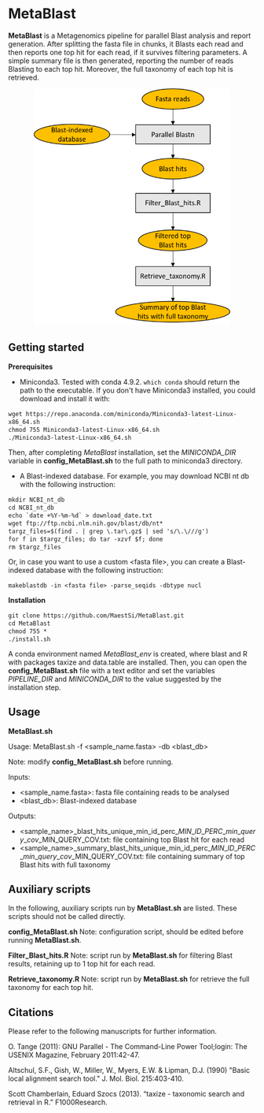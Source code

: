 # MetaBlast

**MetaBlast** is a Metagenomics pipeline for parallel Blast analysis and report generation. After splitting the fasta file in chunks, it Blasts each read and then reports one top hit for each read, if it survives filtering parameters. A simple summary file is then generated, reporting the number of reads Blasting to each top hit. Moreover, the full taxonomy of each top hit is retrieved.

<p align="center">
  <img src="Figures/MetaBlast.png" alt="drawing" width="400" title="MetaBlast_pipeline">
</p>

## Getting started

**Prerequisites**

* Miniconda3.
Tested with conda 4.9.2.
```which conda``` should return the path to the executable.
If you don't have Miniconda3 installed, you could download and install it with:
```
wget https://repo.anaconda.com/miniconda/Miniconda3-latest-Linux-x86_64.sh
chmod 755 Miniconda3-latest-Linux-x86_64.sh
./Miniconda3-latest-Linux-x86_64.sh
```

Then, after completing _MetaBlast_ installation, set the _MINICONDA_DIR_ variable in **config_MetaBlast.sh** to the full path to miniconda3 directory.

* A Blast-indexed database. For example, you may download NCBI nt db with the following instruction:

```
mkdir NCBI_nt_db
cd NCBI_nt_db
echo `date +%Y-%m-%d` > download_date.txt
wget ftp://ftp.ncbi.nlm.nih.gov/blast/db/nt*
targz_files=$(find . | grep \.tar\.gz$ | sed 's/\.\///g')
for f in $targz_files; do tar -xzvf $f; done
rm $targz_files
```

Or, in case you want to use a custom \<fasta file\>, you can create a Blast-indexed database with the following instruction:

```
makeblastdb -in <fasta file> -parse_seqids -dbtype nucl
```

**Installation**

```
git clone https://github.com/MaestSi/MetaBlast.git
cd MetaBlast
chmod 755 *
./install.sh
```

A conda environment named _MetaBlast_env_ is created, where blast and R with packages taxize and data.table are installed.
Then, you can open the **config_MetaBlast.sh** file with a text editor and set the variables _PIPELINE_DIR_ and _MINICONDA_DIR_ to the value suggested by the installation step.

## Usage

**MetaBlast.sh**

Usage:
MetaBlast.sh -f \<sample\_name.fasta\> -db \<blast_db\>

Note: modify **config_MetaBlast.sh** before running.

Inputs:

* \<sample\_name.fasta\>: fasta file containing reads to be analysed
* \<blast_db\>: Blast-indexed database

Outputs:
* \<sample_name\>\_blast\_hits\_unique\_min\_id\_perc\_$MIN\_ID\_PERC\_min\_query\_cov\_$MIN\_QUERY\_COV.txt: file containing top Blast hit for each read
* \<sample_name\>\_summary\_blast\_hits\_unique\_min\_id\_perc\_$MIN\_ID\_PERC\_min\_query\_cov\_$MIN\_QUERY\_COV.txt: file containing summary of top Blast hits with full taxonomy

## Auxiliary scripts

In the following, auxiliary scripts run by **MetaBlast.sh** are listed. These scripts should not be called directly.

**config_MetaBlast.sh**
Note: configuration script, should be edited before running **MetaBlast.sh**.

**Filter_Blast_hits.R**
Note: script run by **MetaBlast.sh** for filtering Blast results, retaining up to 1 top hit for each read.

**Retrieve_taxonomy.R**
Note: script run by **MetaBlast.sh** for retrieve the full taxonomy for each top hit.


## Citations

Please refer to the following manuscripts for further information.

O. Tange (2011): GNU Parallel - The Command-Line Power Tool;login: The USENIX Magazine, February 2011:42-47.

Altschul, S.F., Gish, W., Miller, W., Myers, E.W. & Lipman, D.J. (1990) "Basic local alignment search tool." J. Mol. Biol. 215:403-410.

Scott Chamberlain, Eduard Szocs (2013). “taxize - taxonomic search and retrieval in R.” F1000Research.
